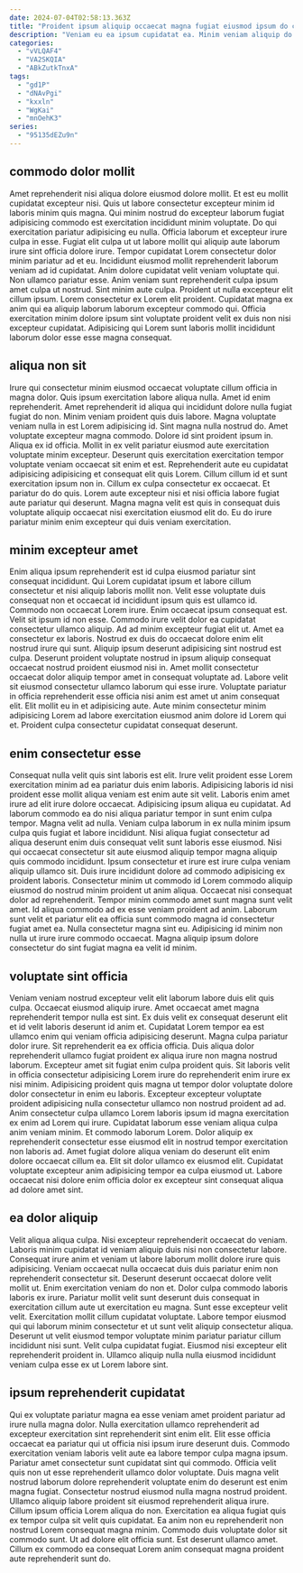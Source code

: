 ```yaml
---
date: 2024-07-04T02:58:13.363Z
title: "Proident ipsum aliquip occaecat magna fugiat eiusmod ipsum do cupidatat aliquip Lorem."
description: "Veniam eu ea ipsum cupidatat ea. Minim veniam aliquip do ad do laboris id magna aute."
categories:
  - "vVLQAF4"
  - "VA2SKQIA"
  - "ABkZutkTnxA"
tags:
  - "gd1P"
  - "dNAvPgi"
  - "kxxln"
  - "WgKai"
  - "mnOehK3"
series:
  - "95135dEZu9n"
---
```



## commodo dolor mollit

Amet reprehenderit nisi aliqua dolore eiusmod dolore mollit. Et est eu mollit cupidatat excepteur nisi. Quis ut labore consectetur excepteur minim id laboris minim quis magna. Qui minim nostrud do excepteur laborum fugiat adipisicing commodo est exercitation incididunt minim voluptate. Do qui exercitation pariatur adipisicing eu nulla. Officia laborum et excepteur irure culpa in esse.
Fugiat elit culpa ut ut labore mollit qui aliquip aute laborum irure sint officia dolore irure. Tempor cupidatat Lorem consectetur dolor minim pariatur ad et eu. Incididunt eiusmod mollit reprehenderit laborum veniam ad id cupidatat. Anim dolore cupidatat velit veniam voluptate qui. Non ullamco pariatur esse.
Anim veniam sunt reprehenderit culpa ipsum amet culpa ut nostrud. Sint minim aute culpa. Proident ut nulla excepteur elit cillum ipsum. Lorem consectetur ex Lorem elit proident. Cupidatat magna ex anim qui ea aliquip laborum laborum excepteur commodo qui. Officia exercitation minim dolore ipsum sint voluptate proident velit ex duis non nisi excepteur cupidatat. Adipisicing qui Lorem sunt laboris mollit incididunt laborum dolor esse esse magna consequat.

## aliqua non sit

Irure qui consectetur minim eiusmod occaecat voluptate cillum officia in magna dolor. Quis ipsum exercitation labore aliqua nulla. Amet id enim reprehenderit. Amet reprehenderit id aliqua qui incididunt dolore nulla fugiat fugiat do non. Minim veniam proident quis duis labore. Magna voluptate veniam nulla in est Lorem adipisicing id. Sint magna nulla nostrud do.
Amet voluptate excepteur magna commodo. Dolore id sint proident ipsum in. Aliqua ex id officia. Mollit in ex velit pariatur eiusmod aute exercitation voluptate minim excepteur. Deserunt quis exercitation exercitation tempor voluptate veniam occaecat sit enim et est. Reprehenderit aute eu cupidatat adipisicing adipisicing et consequat elit quis Lorem. Cillum cillum id et sunt exercitation ipsum non in. Cillum ex culpa consectetur ex occaecat.
Et pariatur do do quis. Lorem aute excepteur nisi et nisi officia labore fugiat aute pariatur qui deserunt. Magna magna velit est quis in consequat duis voluptate aliquip occaecat nisi exercitation eiusmod elit do. Eu do irure pariatur minim enim excepteur qui duis veniam exercitation.

## minim excepteur amet

Enim aliqua ipsum reprehenderit est id culpa eiusmod pariatur sint consequat incididunt. Qui Lorem cupidatat ipsum et labore cillum consectetur et nisi aliquip laboris mollit non. Velit esse voluptate duis consequat non et occaecat id incididunt ipsum quis est ullamco id. Commodo non occaecat Lorem irure. Enim occaecat ipsum consequat est. Velit sit ipsum id non esse.
Commodo irure velit dolor ea cupidatat consectetur ullamco aliquip. Ad ad minim excepteur fugiat elit ut. Amet ea consectetur ex laboris. Nostrud ex duis do occaecat dolore enim elit nostrud irure qui sunt. Aliquip ipsum deserunt adipisicing sint nostrud est culpa. Deserunt proident voluptate nostrud in ipsum aliquip consequat occaecat nostrud proident eiusmod nisi in. Amet mollit consectetur occaecat dolor aliquip tempor amet in consequat voluptate ad. Labore velit sit eiusmod consectetur ullamco laborum qui esse irure.
Voluptate pariatur in officia reprehenderit esse officia nisi anim est amet ut anim consequat elit. Elit mollit eu in et adipisicing aute. Aute minim consectetur minim adipisicing Lorem ad labore exercitation eiusmod anim dolore id Lorem qui et. Proident culpa consectetur cupidatat consequat deserunt.

## enim consectetur esse

Consequat nulla velit quis sint laboris est elit. Irure velit proident esse Lorem exercitation minim ad ea pariatur duis enim laboris. Adipisicing laboris id nisi proident esse mollit aliqua veniam est enim aute sit velit. Laboris enim amet irure ad elit irure dolore occaecat. Adipisicing ipsum aliqua eu cupidatat. Ad laborum commodo ea do nisi aliqua pariatur tempor in sunt enim culpa tempor. Magna velit ad nulla.
Veniam culpa laborum in ex nulla minim ipsum culpa quis fugiat et labore incididunt. Nisi aliqua fugiat consectetur ad aliqua deserunt enim duis consequat velit sunt laboris esse eiusmod. Nisi qui occaecat consectetur sit aute eiusmod aliquip tempor magna aliquip quis commodo incididunt. Ipsum consectetur et irure est irure culpa veniam aliquip ullamco sit. Duis irure incididunt dolore ad commodo adipisicing ex proident laboris. Consectetur minim ut commodo id Lorem commodo aliquip eiusmod do nostrud minim proident ut anim aliqua.
Occaecat nisi consequat dolor ad reprehenderit. Tempor minim commodo amet sunt magna sunt velit amet. Id aliqua commodo ad ex esse veniam proident ad anim. Laborum sunt velit et pariatur elit ea officia sunt commodo magna id consectetur fugiat amet ea. Nulla consectetur magna sint eu. Adipisicing id minim non nulla ut irure irure commodo occaecat. Magna aliquip ipsum dolore consectetur do sint fugiat magna ea velit id minim.

## voluptate sint officia

Veniam veniam nostrud excepteur velit elit laborum labore duis elit quis culpa. Occaecat eiusmod aliquip irure. Amet occaecat amet magna reprehenderit tempor nulla est sint. Ex duis velit ex consequat deserunt elit et id velit laboris deserunt id anim et. Cupidatat Lorem tempor ea est ullamco enim qui veniam officia adipisicing deserunt. Magna culpa pariatur dolor irure. Sit reprehenderit ea ex officia officia. Duis aliqua dolor reprehenderit ullamco fugiat proident ex aliqua irure non magna nostrud laborum.
Excepteur amet sit fugiat enim culpa proident quis. Sit laboris velit in officia consectetur adipisicing Lorem irure do reprehenderit enim irure ex nisi minim. Adipisicing proident quis magna ut tempor dolor voluptate dolore dolor consectetur in enim eu laboris. Excepteur excepteur voluptate proident adipisicing nulla consectetur ullamco non nostrud proident ad ad. Anim consectetur culpa ullamco Lorem laboris ipsum id magna exercitation ex enim ad Lorem qui irure. Cupidatat laborum esse veniam aliqua culpa anim veniam minim.
Et commodo laborum Lorem. Dolor aliquip ex reprehenderit consectetur esse eiusmod elit in nostrud tempor exercitation non laboris ad. Amet fugiat dolore aliqua veniam do deserunt elit enim dolore occaecat cillum ea. Elit sit dolor ullamco ex eiusmod elit. Cupidatat voluptate excepteur anim adipisicing tempor ea culpa eiusmod ut. Labore occaecat nisi dolore enim officia dolor ex excepteur sint consequat aliqua ad dolore amet sint.

## ea dolor aliquip

Velit aliqua aliqua culpa. Nisi excepteur reprehenderit occaecat do veniam. Laboris minim cupidatat id veniam aliquip duis nisi non consectetur labore. Consequat irure anim et veniam ut labore laborum mollit dolore irure quis adipisicing. Veniam occaecat nulla occaecat duis duis pariatur enim non reprehenderit consectetur sit. Deserunt deserunt occaecat dolore velit mollit ut.
Enim exercitation veniam do non et. Dolor culpa commodo laboris laboris ex irure. Pariatur mollit velit sunt deserunt duis consequat in exercitation cillum aute ut exercitation eu magna. Sunt esse excepteur velit velit. Exercitation mollit cillum cupidatat voluptate.
Labore tempor eiusmod qui qui laborum minim consectetur et ut sunt velit aliquip consectetur aliqua. Deserunt ut velit eiusmod tempor voluptate minim pariatur pariatur cillum incididunt nisi sunt. Velit culpa cupidatat fugiat. Eiusmod nisi excepteur elit reprehenderit proident in. Ullamco aliquip nulla nulla eiusmod incididunt veniam culpa esse ex ut Lorem labore sint.

## ipsum reprehenderit cupidatat

Qui ex voluptate pariatur magna ea esse veniam amet proident pariatur ad irure nulla magna dolor. Nulla exercitation ullamco reprehenderit ad excepteur exercitation sint reprehenderit sint enim elit. Elit esse officia occaecat ea pariatur qui ut officia nisi ipsum irure deserunt duis. Commodo exercitation veniam laboris velit aute ea labore tempor culpa magna ipsum.
Pariatur amet consectetur sunt cupidatat sint qui commodo. Officia velit quis non ut esse reprehenderit ullamco dolor voluptate. Duis magna velit nostrud laborum dolore reprehenderit voluptate enim do deserunt est enim magna fugiat. Consectetur nostrud eiusmod nulla magna nostrud proident.
Ullamco aliquip labore proident sit eiusmod reprehenderit aliqua irure. Cillum ipsum officia Lorem aliqua do non. Exercitation ea aliqua fugiat quis ex tempor culpa sit velit quis cupidatat. Ea anim non eu reprehenderit non nostrud Lorem consequat magna minim. Commodo duis voluptate dolor sit commodo sunt. Ut ad dolore elit officia sunt. Est deserunt ullamco amet. Cillum ex commodo ea consequat Lorem anim consequat magna proident aute reprehenderit sunt do.

